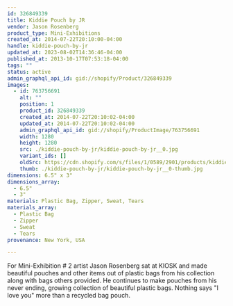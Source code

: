 ```yaml
---
id: 326849339
title: Kiddie Pouch by JR
vendor: Jason Rosenberg
product_type: Mini-Exhibitions
created_at: 2014-07-22T20:10:00-04:00
handle: kiddie-pouch-by-jr
updated_at: 2023-08-02T14:36:46-04:00
published_at: 2013-10-17T07:53:18-04:00
tags: ""
status: active
admin_graphql_api_id: gid://shopify/Product/326849339
images:
  - id: 763756691
    alt: ""
    position: 1
    product_id: 326849339
    created_at: 2014-07-22T20:10:02-04:00
    updated_at: 2014-07-22T20:10:02-04:00
    admin_graphql_api_id: gid://shopify/ProductImage/763756691
    width: 1280
    height: 1280
    src: ./kiddie-pouch-by-jr/kiddie-pouch-by-jr__0.jpg
    variant_ids: []
    oldSrc: https://cdn.shopify.com/s/files/1/0589/2901/products/kiddie_pouch.jpeg?v=1406074202
    thumb: ./kiddie-pouch-by-jr/kiddie-pouch-by-jr__0-thumb.jpg
dimensions: 6.5" x 3"
dimensions_array:
  - 6.5"
  - 3"
materials: Plastic Bag, Zipper, Sweat, Tears
materials_array:
  - Plastic Bag
  - Zipper
  - Sweat
  - Tears
provenance: New York, USA

---
```


For Mini-Exhibition # 2 artist Jason Rosenberg sat at KIOSK and made beautiful pouches and other items out of plastic bags from his collection along with bags others provided. He continues to make pouches from his never ending, growing collection of beautiful plastic bags. Nothing says "I love you" more than a recycled bag pouch.